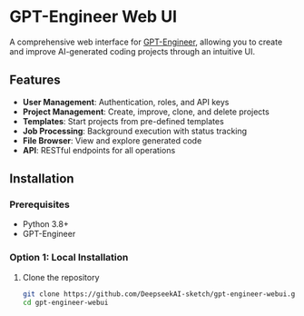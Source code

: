 # GPT-Engineer Web UI

A comprehensive web interface for [GPT-Engineer](https://github.com/AntonOsika/gpt-engineer), allowing you to create and improve AI-generated coding projects through an intuitive UI.

## Features

- **User Management**: Authentication, roles, and API keys
- **Project Management**: Create, improve, clone, and delete projects
- **Templates**: Start projects from pre-defined templates
- **Job Processing**: Background execution with status tracking
- **File Browser**: View and explore generated code
- **API**: RESTful endpoints for all operations

## Installation

### Prerequisites
- Python 3.8+
- GPT-Engineer

### Option 1: Local Installation

1. Clone the repository
   ```bash
   git clone https://github.com/DeepseekAI-sketch/gpt-engineer-webui.git
   cd gpt-engineer-webui
